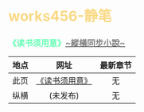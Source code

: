 # <span style="color:rgba(247,207,102,0.8)">works456-静笔</span>

### <span style="color:rgb(100,273,180)">《读书须用意》</span>[<span style="color:grey">~縱橫同步小說~</span>](https://www.zongheng.com)

|地点|网址|最新章节|
|:---:|:---:|:---:|
|此页|[《读书须用意》](读书须用意.md)|无|
|纵横|(未发布)|无|